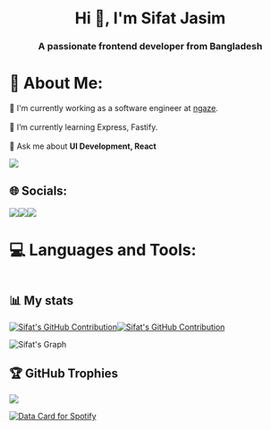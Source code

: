 <h1 align="center">Hi 👋, I'm Sifat Jasim</h1>
<h3 align="center">A passionate frontend developer from Bangladesh</h3>



# 💫 About Me:

💼 I'm currently working as a software engineer at <a href="https://www.ngaze.co">ngaze</a>.<br><br>
🌱 I’m currently learning Express, Fastify.<br><br>
💬 Ask me about **UI Development, React**

[![](https://visitcount.itsvg.in/api?id=Sifat07&icon=3&color=12)](https://visitcount.itsvg.in)

## 🌐 Socials:
<div style="display: flex;">
<a href="https://www.linkedin.com/in/sifatjasim/"><img src="https://img.shields.io/badge/-LinkedIn-black?style=for-the-badge&logo=linkedin"></a>
<a href="https://twitter.com/sifatjasim"><img src="https://img.shields.io/badge/-Twitter-black?style=for-the-badge&logo=twitter"></a>
<a href="mailto:sifatjasim@gmail.com"><img src="https://img.shields.io/badge/-Email-black?style=for-the-badge&logo=gmail"></a>
</div>

# 💻 Languages and Tools:
<div style="display: flex; align-items: center; flex-wrap: wrap">
<img src="https://img.shields.io/badge/javascript-%23323330.svg?style=for-the-badge&logo=javascript&logoColor=%23F7DF1E" alt="">
  <img src="https://img.shields.io/badge/typescript-%23007ACC.svg?style=for-the-badge&logo=typescript&logoColor=white" alt="">
  <img src="https://img.shields.io/badge/react-%2320232a.svg?style=for-the-badge&logo=react&logoColor=%2361DAFB" alt="">
    <img src="https://img.shields.io/badge/Next-black?style=for-the-badge&logo=next.js&logoColor=white" alt=""> 
  <img src="https://img.shields.io/badge/SASS-hotpink.svg?style=for-the-badge&logo=SASS&logoColor=white" alt="">
<img src="https://img.shields.io/badge/node.js-6DA55F?style=for-the-badge&logo=node.js&logoColor=white" alt="">  
  <img src="https://img.shields.io/badge/fastify-%23000000.svg?style=for-the-badge&logo=fastify&logoColor=white" alt="">
<img src="https://img.shields.io/badge/bootstrap-%23563D7C.svg?style=for-the-badge&logo=bootstrap&logoColor=white" alt="">
<img src="https://img.shields.io/badge/express.js-%23404d59.svg?style=for-the-badge&logo=express&logoColor=%2361DAFB" alt=""> 
<img src="https://img.shields.io/badge/sqlite-%2307405e.svg?style=for-the-badge&logo=sqlite&logoColor=white" alt="">
<img src="https://img.shields.io/badge/mysql-%2300f.svg?style=for-the-badge&logo=mysql&logoColor=white" alt="">
<img src="https://img.shields.io/badge/Puppeteer-40B5A4?style=for-the-badge&logo=Puppeteer&logoColor=white" alt="">
  <img src="https://img.shields.io/badge/firebase-ffca28?style=for-the-badge&logo=firebase&logoColor=black" alt="">
<img src="https://img.shields.io/badge/Framer-black?style=for-the-badge&logo=framer&logoColor=blue" alt="">	
<img src="https://img.shields.io/badge/figma-%23F24E1E.svg?style=for-the-badge&logo=figma&logoColor=white" alt="">
<img src="https://img.shields.io/badge/Postman-FF6C37?style=for-the-badge&logo=postman&logoColor=white" alt=""> 
<img src="https://img.shields.io/badge/jira-%230A0FFF.svg?style=for-the-badge&logo=jira&logoColor=white" alt="">
<img src="https://img.shields.io/badge/ESLint-4B3263?style=for-the-badge&logo=eslint&logoColor=white" alt="">
</div>
  

## 📊 My stats
<p align="left">
  <a href="https://github.com/sifat07" style="display:flex;">
    <img src="https://github-profile-summary-cards.vercel.app/api/cards/profile-details?username=sifat07&theme=blueberry" alt="Sifat's GitHub Contribution"/>       
    <img src="https://github-profile-summary-cards.vercel.app/api/cards/most-commit-language?username=sifat07&theme=blueberry" alt="Sifat's GitHub Contribution"/>
  </a>
</p>

![Sifat's Graph](https://github-readme-activity-graph.vercel.app/graph?username=sifat07&custom_title=Activity%20Graph&bg_color=0D1117&color=18A558&line=18A558&point=18A558&area_color=FFFFFF&title_color=FFFFFF&area=true)


## 🏆 GitHub Trophies

![](https://github-profile-trophy.vercel.app/?username=Sifat07&theme=flat&no-frame=false&no-bg=false&margin-w=4)

<a href="https://data-card-for-spotify.herokuapp.com/card?user_id=31e4i2jbupkazsil5l2qewylnn6a">
  <img src="https://data-card-for-spotify.herokuapp.com/api/card?user_id=31e4i2jbupkazsil5l2qewylnn6a" alt="Data Card for Spotify">
</a>

